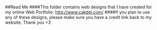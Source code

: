 ##Read Me
####This folder contains web designs that I have created for my online Web Portfolio: http://www.cakdel.com/
####If you plan to use any of these designs, please make sure you have a credit link back to my website. Thank you <3
